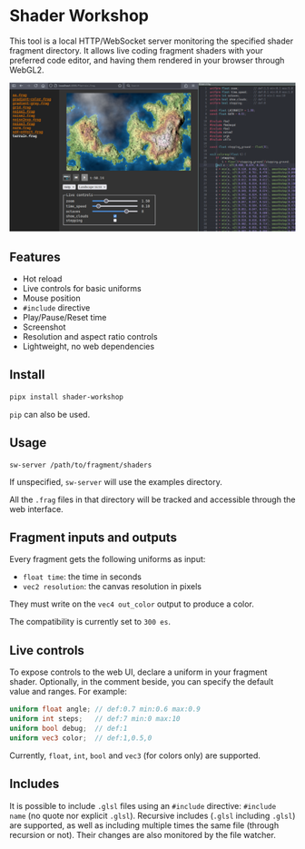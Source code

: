 # Shader Workshop

This tool is a local HTTP/WebSocket server monitoring the specified shader
fragment directory. It allows live coding fragment shaders with your preferred
code editor, and having them rendered in your browser through WebGL2.

![screenshot](.screenshot.png)

## Features

- Hot reload
- Live controls for basic uniforms
- Mouse position
- `#include` directive
- Play/Pause/Reset time
- Screenshot
- Resolution and aspect ratio controls
- Lightweight, no web dependencies

## Install

```sh
pipx install shader-workshop
```

`pip` can also be used.

## Usage

```
sw-server /path/to/fragment/shaders
```

If unspecified, `sw-server` will use the examples directory.

All the `.frag` files in that directory will be tracked and accessible through
the web interface.

## Fragment inputs and outputs

Every fragment gets the following uniforms as input:

- `float time`: the time in seconds
- `vec2 resolution`: the canvas resolution in pixels

They must write on the `vec4 out_color` output to produce a color.

The compatibility is currently set to `300 es`.

## Live controls

To expose controls to the web UI, declare a uniform in your fragment shader.
Optionally, in the comment beside, you can specify the default value and ranges.
For example:

```glsl
uniform float angle; // def:0.7 min:0.6 max:0.9
uniform int steps;   // def:7 min:0 max:10
uniform bool debug;  // def:1
uniform vec3 color;  // def:1,0.5,0
```

Currently, `float`, `int`, `bool` and `vec3` (for colors only) are supported.

## Includes

It is possible to include `.glsl` files using an `#include` directive:
`#include name` (no quote nor explicit `.glsl`). Recursive includes (`.glsl`
including `.glsl`) are supported, as well as including multiple times the same
file (through recursion or not). Their changes are also monitored by the file
watcher.
